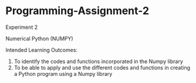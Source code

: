 # Programming-Assignment-2

Experiment 2

Numerical Python (NUMPY)

Intended Learning Outcomes:
1. To identify the codes and functions incorporated in the Numpy library
2. To be able to apply and use the different codes and functions in creating a Python program using a
Numpy library
